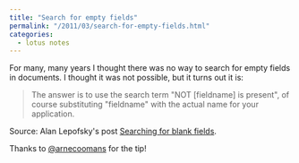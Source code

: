 ```yaml
---
title: "Search for empty fields"
permalink: "/2011/03/search-for-empty-fields.html"
categories:
  - lotus notes
---
```

For many, many years I thought there was no way to search for empty fields in documents. I thought it was not possible, but it turns out it is:

> The answer is to use the search term "NOT [fieldname] is present", of course substituting "fieldname" with the actual name for your application.

Source: Alan Lepofsky's post <a href="http://www.alanlepofsky.net/alepofsky/alanblog.nsf/dx/searching-for-blank-fields">Searching for blank fields</a>.

Thanks to <a href="http://twitter.com/arnecoomans">@arnecoomans</a> for the tip!
